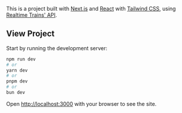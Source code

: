 This is a project built with [Next.js](https://nextjs.org/) and [React](https://react.dev/) with [Tailwind CSS](https://tailwindcss.com/), using [Realtime Trains' API](https://www.realtimetrains.co.uk/about/developer/pull/docs/).

## View Project

Start by running the development server:

```bash
npm run dev
# or
yarn dev
# or
pnpm dev
# or
bun dev
```

Open [http://localhost:3000](http://localhost:3000) with your browser to see the site.
